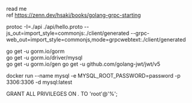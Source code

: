 read me  
ref https://zenn.dev/hsaki/books/golang-grpc-starting


protoc -I=./api ./api/hello.proto --js_out=import_style=commonjs:./client/generated --grpc-web_out=import_style=commonjs,mode=grpcwebtext:./client/generated


go get -u gorm.io/gorm  
go get -u gorm.io/driver/mysql  
go get -u gorm.io/gen
go get -u github.com/golang-jwt/jwt/v5

docker run --name mysql -e MYSQL_ROOT_PASSWORD=password -p 3306:3306 -d mysql:latest  

GRANT ALL PRIVILEGES ON *.* TO 'root'@'%';  
